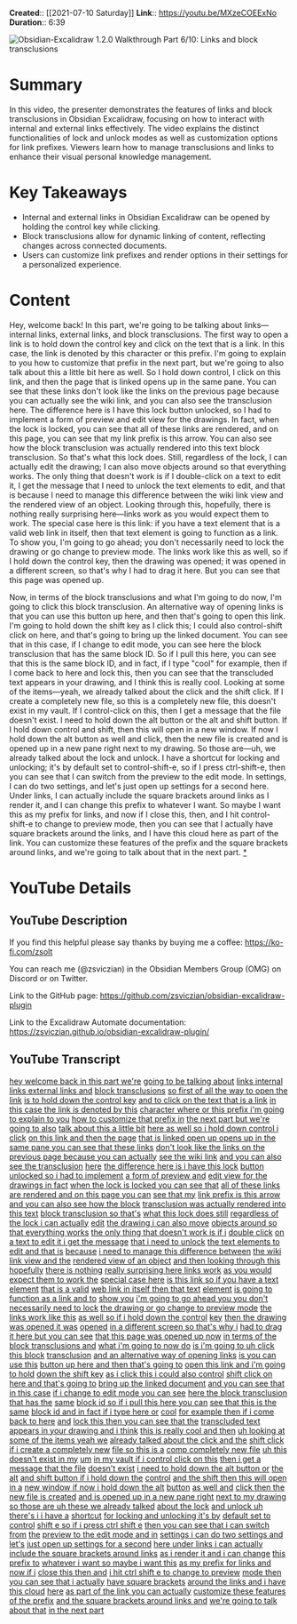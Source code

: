 **Created**:: [[2021-07-10 Saturday]]
**Link**:: https://youtu.be/MXzeCOEExNo
**Duration**:: 6:39

![Obsidian-Excalidraw 1.2.0 Walkthrough Part 6/10: Links and block transclusions](https://youtu.be/MXzeCOEExNo)

# Summary
In this video, the presenter demonstrates the features of links and block transclusions in Obsidian Excalidraw, focusing on how to interact with internal and external links effectively. The video explains the distinct functionalities of lock and unlock modes as well as customization options for link prefixes. Viewers learn how to manage transclusions and links to enhance their visual personal knowledge management.

# Key Takeaways
- Internal and external links in Obsidian Excalidraw can be opened by holding the control key while clicking.
- Block transclusions allow for dynamic linking of content, reflecting changes across connected documents.
- Users can customize link prefixes and render options in their settings for a personalized experience.

# Content
Hey, welcome back! In this part, we're going to be talking about links—internal links, external links, and block transclusions. The first way to open a link is to hold down the control key and click on the text that is a link. In this case, the link is denoted by this character or this prefix. I'm going to explain to you how to customize that prefix in the next part, but we're going to also talk about this a little bit here as well. So I hold down control, I click on this link, and then the page that is linked opens up in the same pane. You can see that these links don't look like the links on the previous page because you can actually see the wiki link, and you can also see the transclusion here. The difference here is I have this lock button unlocked, so I had to implement a form of preview and edit view for the drawings. In fact, when the lock is locked, you can see that all of these links are rendered, and on this page, you can see that my link prefix is this arrow. You can also see how the block transclusion was actually rendered into this text block transclusion. So that's what this lock does. Still, regardless of the lock, I can actually edit the drawing; I can also move objects around so that everything works. The only thing that doesn't work is if I double-click on a text to edit it, I get the message that I need to unlock the text elements to edit, and that is because I need to manage this difference between the wiki link view and the rendered view of an object. Looking through this, hopefully, there is nothing really surprising here—links work as you would expect them to work. The special case here is this link: if you have a text element that is a valid web link in itself, then that text element is going to function as a link. To show you, I'm going to go ahead; you don't necessarily need to lock the drawing or go change to preview mode. The links work like this as well, so if I hold down the control key, then the drawing was opened; it was opened in a different screen, so that's why I had to drag it here. But you can see that this page was opened up. 

Now, in terms of the block transclusions and what I'm going to do now, I'm going to click this block transclusion. An alternative way of opening links is that you can use this button up here, and then that's going to open this link. I'm going to hold down the shift key as I click this; I could also control-shift click on here, and that's going to bring up the linked document. You can see that in this case, if I change to edit mode, you can see here the block transclusion that has the same block ID. So if I pull this here, you can see that this is the same block ID, and in fact, if I type "cool" for example, then if I come back to here and lock this, then you can see that the transcluded text appears in your drawing, and I think this is really cool. Looking at some of the items—yeah, we already talked about the click and the shift click. If I create a completely new file, so this is a completely new file, this doesn't exist in my vault. If I control-click on this, then I get a message that the file doesn't exist. I need to hold down the alt button or the alt and shift button. If I hold down control and shift, then this will open in a new window. If now I hold down the alt button as well and click, then the new file is created and is opened up in a new pane right next to my drawing. So those are—uh, we already talked about the lock and unlock. I have a shortcut for locking and unlocking; it's by default set to control-shift-e, so if I press ctrl-shift-e, then you can see that I can switch from the preview to the edit mode. In settings, I can do two settings, and let's just open up settings for a second here. Under links, I can actually include the square brackets around links as I render it, and I can change this prefix to whatever I want. So maybe I want this as my prefix for links, and now if I close this, then, and I hit control-shift-e to change to preview mode, then you can see that I actually have square brackets around the links, and I have this cloud here as part of the link. You can customize these features of the prefix and the square brackets around links, and we're going to talk about that in the next part. [* ](https://youtu.be/MXzeCOEExNo)

# YouTube Details

## YouTube Description

If you find this helpful please say thanks by buying me a coffee: https://ko-fi.com/zsolt

You can reach me (@zsviczian) in the Obsidian Members Group (OMG) on Discord or on Twitter.

Link to the GitHub page: https://github.com/zsviczian/obsidian-excalidraw-plugin

Link to the Excalidraw Automate documentation: https://zsviczian.github.io/obsidian-excalidraw-plugin/

## YouTube Transcript

[hey welcome back in this part we're](https://youtu.be/MXzeCOEExNo?t=0) [going to be talking about](https://youtu.be/MXzeCOEExNo?t=2) [links internal links external links and](https://youtu.be/MXzeCOEExNo?t=3) [block transclusions](https://youtu.be/MXzeCOEExNo?t=6) [so first of all the way to open the link](https://youtu.be/MXzeCOEExNo?t=8) [is to hold down the control key](https://youtu.be/MXzeCOEExNo?t=10) [and to click on the text that is a link](https://youtu.be/MXzeCOEExNo?t=12) [in this case the link is denoted by this](https://youtu.be/MXzeCOEExNo?t=16) [character where or this prefix i'm going](https://youtu.be/MXzeCOEExNo?t=20) [to explain to you](https://youtu.be/MXzeCOEExNo?t=23) [how to customize that prefix in](https://youtu.be/MXzeCOEExNo?t=24) [the next part but we're going to also](https://youtu.be/MXzeCOEExNo?t=28) [talk about this a little bit](https://youtu.be/MXzeCOEExNo?t=30) [here as well so i hold down control i](https://youtu.be/MXzeCOEExNo?t=32) [click](https://youtu.be/MXzeCOEExNo?t=35) [on this link and then the page](https://youtu.be/MXzeCOEExNo?t=35) [that is linked open up opens up in the](https://youtu.be/MXzeCOEExNo?t=39) [same pane you can see that these links](https://youtu.be/MXzeCOEExNo?t=42) [don't look like the links on the](https://youtu.be/MXzeCOEExNo?t=45) [previous page because you can actually](https://youtu.be/MXzeCOEExNo?t=46) [see the wiki link](https://youtu.be/MXzeCOEExNo?t=48) [and you can also see the transclusion](https://youtu.be/MXzeCOEExNo?t=51) [here](https://youtu.be/MXzeCOEExNo?t=54) [the difference here is i have this lock](https://youtu.be/MXzeCOEExNo?t=56) [button unlocked so i had to implement](https://youtu.be/MXzeCOEExNo?t=59) [a form of preview and](https://youtu.be/MXzeCOEExNo?t=62) [edit view for the drawings in fact](https://youtu.be/MXzeCOEExNo?t=65) [when the lock is locked you can see that](https://youtu.be/MXzeCOEExNo?t=69) [all of these links](https://youtu.be/MXzeCOEExNo?t=72) [are rendered and on this page you can](https://youtu.be/MXzeCOEExNo?t=74) [see that my](https://youtu.be/MXzeCOEExNo?t=77) [link prefix is this arrow](https://youtu.be/MXzeCOEExNo?t=78) [and you can also see how the block](https://youtu.be/MXzeCOEExNo?t=83) [transclusion was actually rendered into](https://youtu.be/MXzeCOEExNo?t=87) [this text](https://youtu.be/MXzeCOEExNo?t=90) [block transclusion so that's](https://youtu.be/MXzeCOEExNo?t=91) [what this lock does still](https://youtu.be/MXzeCOEExNo?t=94) [regardless of the lock i can actually](https://youtu.be/MXzeCOEExNo?t=98) [edit](https://youtu.be/MXzeCOEExNo?t=101) [the drawing i can also move](https://youtu.be/MXzeCOEExNo?t=101) [objects around so that everything works](https://youtu.be/MXzeCOEExNo?t=104) [the only thing that doesn't work is if i](https://youtu.be/MXzeCOEExNo?t=108) [double click](https://youtu.be/MXzeCOEExNo?t=110) [on a text to edit it i get the message](https://youtu.be/MXzeCOEExNo?t=112) [that i need to unlock](https://youtu.be/MXzeCOEExNo?t=114) [the text elements to edit and that is](https://youtu.be/MXzeCOEExNo?t=116) [because](https://youtu.be/MXzeCOEExNo?t=119) [i need to manage this difference between](https://youtu.be/MXzeCOEExNo?t=120) [the wiki link view and the](https://youtu.be/MXzeCOEExNo?t=124) [rendered view of an object](https://youtu.be/MXzeCOEExNo?t=128) [and then looking through this hopefully](https://youtu.be/MXzeCOEExNo?t=132) [there is nothing](https://youtu.be/MXzeCOEExNo?t=134) [really surprising here links work](https://youtu.be/MXzeCOEExNo?t=135) [as you would expect them to work the](https://youtu.be/MXzeCOEExNo?t=138) [special case here](https://youtu.be/MXzeCOEExNo?t=141) [is this link so if you have a text](https://youtu.be/MXzeCOEExNo?t=143) [element](https://youtu.be/MXzeCOEExNo?t=146) [that is a valid](https://youtu.be/MXzeCOEExNo?t=147) [web link in itself then that text](https://youtu.be/MXzeCOEExNo?t=150) [element](https://youtu.be/MXzeCOEExNo?t=153) [is going to function as a link and to](https://youtu.be/MXzeCOEExNo?t=154) [show you](https://youtu.be/MXzeCOEExNo?t=157) [i'm going to go ahead you you don't](https://youtu.be/MXzeCOEExNo?t=158) [necessarily need to lock](https://youtu.be/MXzeCOEExNo?t=161) [the drawing or go change to preview mode](https://youtu.be/MXzeCOEExNo?t=164) [the links work like this](https://youtu.be/MXzeCOEExNo?t=166) [as well so if i hold down the control](https://youtu.be/MXzeCOEExNo?t=168) [key](https://youtu.be/MXzeCOEExNo?t=170) [then the drawing was opened it was](https://youtu.be/MXzeCOEExNo?t=171) [opened](https://youtu.be/MXzeCOEExNo?t=174) [in a different screen so that's why i](https://youtu.be/MXzeCOEExNo?t=175) [had to drag it here but you can see](https://youtu.be/MXzeCOEExNo?t=178) [that this page was opened up now](https://youtu.be/MXzeCOEExNo?t=180) [in terms of the block transclusions and](https://youtu.be/MXzeCOEExNo?t=184) [what i'm going to now do](https://youtu.be/MXzeCOEExNo?t=186) [is i'm going to uh click this block](https://youtu.be/MXzeCOEExNo?t=188) [transclusion](https://youtu.be/MXzeCOEExNo?t=191) [and an alternative way of opening links](https://youtu.be/MXzeCOEExNo?t=193) [is you can use this](https://youtu.be/MXzeCOEExNo?t=196) [button up here and then that's going to](https://youtu.be/MXzeCOEExNo?t=198) [open this link and i'm going to hold](https://youtu.be/MXzeCOEExNo?t=201) [down the shift key](https://youtu.be/MXzeCOEExNo?t=204) [as i click this i could also control](https://youtu.be/MXzeCOEExNo?t=205) [shift click on here and that's going to](https://youtu.be/MXzeCOEExNo?t=208) [bring up the linked document](https://youtu.be/MXzeCOEExNo?t=212) [and you can see that in this case](https://youtu.be/MXzeCOEExNo?t=216) [if i change to edit mode you can see](https://youtu.be/MXzeCOEExNo?t=219) [here the block transclusion that has the](https://youtu.be/MXzeCOEExNo?t=223) [same](https://youtu.be/MXzeCOEExNo?t=226) [block id so if i pull this here you can](https://youtu.be/MXzeCOEExNo?t=227) [see that this is the same](https://youtu.be/MXzeCOEExNo?t=231) [block id and in fact if i type here or](https://youtu.be/MXzeCOEExNo?t=233) [cool](https://youtu.be/MXzeCOEExNo?t=236) [for example then if i come back to here](https://youtu.be/MXzeCOEExNo?t=237) [and](https://youtu.be/MXzeCOEExNo?t=241) [lock this then you can see that the](https://youtu.be/MXzeCOEExNo?t=242) [transcluded text](https://youtu.be/MXzeCOEExNo?t=244) [appears in your drawing and i think](https://youtu.be/MXzeCOEExNo?t=246) [this is really cool and then](https://youtu.be/MXzeCOEExNo?t=249) [uh looking at some of the items yeah we](https://youtu.be/MXzeCOEExNo?t=253) [already talked about the click and the](https://youtu.be/MXzeCOEExNo?t=255) [shift click if i create a completely new](https://youtu.be/MXzeCOEExNo?t=259) [file so this is a](https://youtu.be/MXzeCOEExNo?t=262) [comp completely new file](https://youtu.be/MXzeCOEExNo?t=264) [uh this doesn't exist in my](https://youtu.be/MXzeCOEExNo?t=268) [um](https://youtu.be/MXzeCOEExNo?t=271) [in my vault if i control click on this](https://youtu.be/MXzeCOEExNo?t=276) [then i get a message that the file](https://youtu.be/MXzeCOEExNo?t=280) [doesn't exist](https://youtu.be/MXzeCOEExNo?t=282) [i need to hold down the alt button or](https://youtu.be/MXzeCOEExNo?t=283) [the alt](https://youtu.be/MXzeCOEExNo?t=286) [and shift button if i hold down the](https://youtu.be/MXzeCOEExNo?t=287) [control](https://youtu.be/MXzeCOEExNo?t=290) [and the shift then this will open in a](https://youtu.be/MXzeCOEExNo?t=290) [new window if now i hold down the alt](https://youtu.be/MXzeCOEExNo?t=292) [button](https://youtu.be/MXzeCOEExNo?t=295) [as well and](https://youtu.be/MXzeCOEExNo?t=296) [click then the new file is created](https://youtu.be/MXzeCOEExNo?t=299) [and is opened up in a new pane right](https://youtu.be/MXzeCOEExNo?t=303) [next to my drawing](https://youtu.be/MXzeCOEExNo?t=306) [so those are uh these we already talked](https://youtu.be/MXzeCOEExNo?t=309) [about the lock](https://youtu.be/MXzeCOEExNo?t=312) [and unlock uh there's i i have a](https://youtu.be/MXzeCOEExNo?t=314) [shortcut](https://youtu.be/MXzeCOEExNo?t=317) [for locking and unlocking it's by](https://youtu.be/MXzeCOEExNo?t=318) [default set to control](https://youtu.be/MXzeCOEExNo?t=320) [shift e so if i press ctrl shift e](https://youtu.be/MXzeCOEExNo?t=322) [then you can see that i can switch from](https://youtu.be/MXzeCOEExNo?t=326) [the](https://youtu.be/MXzeCOEExNo?t=329) [preview to the edit mode and in](https://youtu.be/MXzeCOEExNo?t=329) [settings i can do two settings and let's](https://youtu.be/MXzeCOEExNo?t=333) [just open up settings for a second](https://youtu.be/MXzeCOEExNo?t=336) [here under links i can actually](https://youtu.be/MXzeCOEExNo?t=339) [include the square brackets around links](https://youtu.be/MXzeCOEExNo?t=345) [as i render it and i can change](https://youtu.be/MXzeCOEExNo?t=349) [this prefix to](https://youtu.be/MXzeCOEExNo?t=353) [whatever i want so maybe i want this](https://youtu.be/MXzeCOEExNo?t=356) [as my prefix for links and now if i](https://youtu.be/MXzeCOEExNo?t=360) [close this then and](https://youtu.be/MXzeCOEExNo?t=363) [i hit ctrl shift e to change to preview](https://youtu.be/MXzeCOEExNo?t=366) [mode then you can see that i actually](https://youtu.be/MXzeCOEExNo?t=370) [have square brackets](https://youtu.be/MXzeCOEExNo?t=372) [around the links and i have this cloud](https://youtu.be/MXzeCOEExNo?t=374) [here](https://youtu.be/MXzeCOEExNo?t=378) [as part of the link you can actually](https://youtu.be/MXzeCOEExNo?t=379) [customize these features of the prefix](https://youtu.be/MXzeCOEExNo?t=384) [and the square brackets around links and](https://youtu.be/MXzeCOEExNo?t=388) [we're going to talk about that](https://youtu.be/MXzeCOEExNo?t=391) [in the next part](https://youtu.be/MXzeCOEExNo?t=393) 

